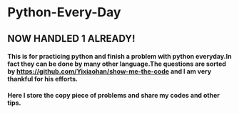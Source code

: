 # Python-Every-Day
## NOW HANDLED 1 ALREADY!
#### This is for practicing python and finish a problem with python everyday.In fact they can be done by many other language.The questions are sorted by https://github.com/Yixiaohan/show-me-the-code and I am very thankful for his efforts.
#### Here I store the copy piece of problems and share my codes and other tips.
